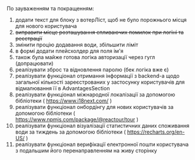 По зауваженням та покращенням:

1) додати текст для блоку з вотерЛіст, щоб не було порожнього місця для нового користувача
2) ~~виправити місце розташування спливаючих помилок при логіні та реєстрації~~
3) змінити процію додавання води, збільшити ліміт
4) в формі додати плейсхолдер для поля ім'я
5) також була майже готова логіка авторизації через гугл (допрацювати)
6) реалізувати зброс та відновлення паролю (бек логіка вже є)
7) реалізувати функціонал отримання інформації з backend-а щодо загальної кількості зареєстрованих у застосунку користувачів для відмалювання її в AdvantagesSection
8) реалізувати функціонал міжнародної локалізації за допомогою бібліотеки ( https://www.i18next.com/ )
9) реалізувати функціонал онбордінгу для нових користувачів за допомогою бібліотеки ( https://www.npmjs.com/package/@reactour/tour )
10) реалізувати функціонал візуалізації статистичних даних споживання води за тиждень за допомогою бібліотеки ( https://recharts.org/en-US/ )
11) реалізувати функціонал верифікації електронної пошти користувача з подальшим його перенаправленням на живу сторінку
